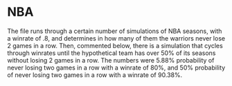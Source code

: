 # NBA
The file runs through a certain number of simulations of NBA seasons, with a winrate of .8, and determines in how many of them
the warriors never lose 2 games in a row. Then, commented below, there is a simulation that cycles through winrates until the
hypothetical team has over 50% of its seasons without losing 2 games in a row. The numbers were 5.88% probability of never
losing two games in a row with a winrate of 80%, and 50% probability of never losing two games in a row with a winrate of
90.38%.
